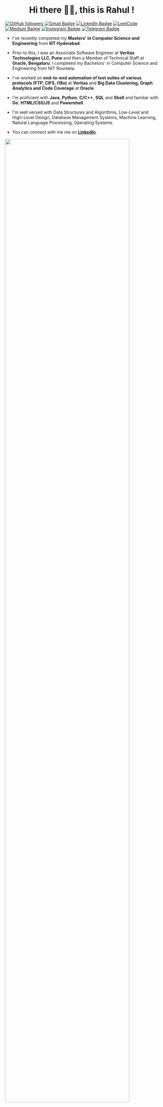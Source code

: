 <h1 align="center">Hi there 👋🏻, this is Rahul !</h1>

[![GitHub followers](https://img.shields.io/github/followers/imRP26?label=Follow&style=social)](https://github.com/imRP26/?tab=follow)
[![Gmail Badge](https://img.shields.io/badge/-email@rahulpadhy.15.09.1996-c14438?style=social&logo=Gmail&logoColor=red&link=mailto:email@rahulpadhy.15.09.1996)](mailto:email@rahulpadhy.15.09.1996)
[![LinkedIn Badge](https://img.shields.io/badge/-rahulpadhy1996-blue?style=flat-square&logo=Linkedin&logoColor=white&link=https://www.linkedin.com/in/rahulpadhy1996/)](https://www.linkedin.com/in/rahulpadhy1996/)
[![LeetCode](https://img.shields.io/badge/dynamic/json?style=plastic&labelColor=black&color=%23ffa116&label=Solved&query=solvedOverTotal&url=https%3A%2F%2Fleetcode-badge.vercel.app%2Fapi%2Fusers%2Frahulpadhy26&logo=leetcode&logoColor=yellow)](https://leetcode.com/rahulpadhy26/)
[![Medium Badge](https://img.shields.io/badge/-RahulPadhy26-black?style=flat-square&logo=Medium&logoColor=white&link=https://medium.com/@RahulPadhy26)](https://medium.com/@RahulPadhy26)
[![Instagram Badge](https://img.shields.io/badge/-im_rp26-purple?style=flat-square&logo=Instagram&logoColor=white&link=https://www.instagram.com/im_rp26/)](https://www.instagram.com/im_rp26/)
[![Telegram Badge](https://img.shields.io/badge/-RahulPadhy26-grey?style=flat-square&logo=Telegram&logoColor=white&link=https://telegram.org/@RahulPadhy26)](https://telegram.org/@RahulPadhy26)

<!---
<p align="left"> <a href="https://github.com/ryo-ma/github-profile-trophy"><img src="https://github-profile-trophy.vercel.app/?username=imRP26&theme=monokai&column=-1&margin-w=15" alt="imRP26" /></a> </p>
--->

- I've recently completed my **Masters' in Computer Science and Engineering** from **IIIT Hyderabad**.

- Prior to this, I was an Associate Software Engineer at **Veritas Technologies LLC, Pune** and then a Member of Technical Staff at **Oracle, Bengaluru**. I completed my Bachelors' in Computer Science and Engineering from NIT Rourkela.

- I've worked on **end-to-end automation of test suites of various protocols (FTP, CIFS, i18n)** at **Veritas** and **Big Data Clustering, Graph Analytics and Code Coverage** at **Oracle**.

- I'm proficient with **Java**, **Python**, **C/C++**, **SQL** and **Shell** and familiar with **Go**, **HTML/CSS/JS** and **Powershell**.

- I'm well versed with Data Structures and Algorithms, Low-Level and High-Level Design, Database Management Systems, Machine Learning, Natural Language Processing, Operating Systems.

- You can connect with me me on **[LinkedIn](https://www.linkedin.com/in/rahulpadhy1996/)**.


<!---
![github contribution grid snake animation](https://raw.githubusercontent.com/yxxhero/yxxhero/output/github-contribution-grid-snake.svg)
--->

<img src="stats.gif" width="90%"><br/><br/>

<!---
imRP26/imRP26 is a ✨ special ✨ repository because its `README.md` (this file) appears on your GitHub profile.
You can click the Preview link to take a look at your changes.
--->
